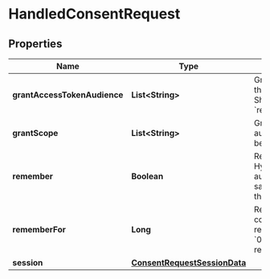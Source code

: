 
# HandledConsentRequest

## Properties
Name | Type | Description | Notes
------------ | ------------- | ------------- | -------------
**grantAccessTokenAudience** | **List&lt;String&gt;** | GrantedAudience sets the audience the user authorized the client to use. Should be a subset of &#x60;requested_access_token_audience&#x60;. |  [optional]
**grantScope** | **List&lt;String&gt;** | GrantScope sets the scope the user authorized the client to use. Should be a subset of &#x60;requested_scope&#x60;. |  [optional]
**remember** | **Boolean** | Remember, if set to true, tells ORY Hydra to remember this consent authorization and reuse it if the same client asks the same user for the same, or a subset of, scope. |  [optional]
**rememberFor** | **Long** | RememberFor sets how long the consent authorization should be remembered for in seconds. If set to &#x60;0&#x60;, the authorization will be remembered indefinitely. |  [optional]
**session** | [**ConsentRequestSessionData**](ConsentRequestSessionData.md) |  |  [optional]



